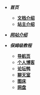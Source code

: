 <!-- 左边导航栏 -->

* ***首页***
    * [**文档介绍**](README)
    * [**站主介绍**](首页/站主介绍/)

* [***网站介绍***](网站介绍/)

* ***保姆级教程***
    * [**导航页**](保姆级教程/导航页/)
    * [**个人博客**](保姆级教程/个人博客/)
    * [**论坛鸭**](保姆级教程/论坛鸭/)
    * [**聊天室**](保姆级教程/聊天室/)
    * [**图床**](保姆级教程/图床/)
    * [**网盘**](保姆级教程/网盘/)